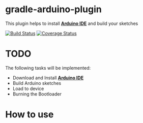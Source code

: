 # gradle-arduino-plugin
This plugin helps to install **[Arduino IDE](https://www.arduino.cc/en/Main/Software)** and build your sketches

[![Build Status](https://travis-ci.org/zhurlik/gradle-arduino-plugin.svg?branch=master)](https://travis-ci.org/zhurlik/gradle-arduino-plugin)
[![Coverage Status](https://coveralls.io/repos/github/zhurlik/gradle-arduino-plugin/badge.svg?branch=master)](https://coveralls.io/github/zhurlik/gradle-arduino-plugin?branch=master)

# TODO
The following tasks will be implemented:
* Download and Install **[Arduino IDE](https://www.arduino.cc/en/Main/Software)**
* Build Arduino sketches
* Load to device
* Burning the Bootloader

# How to use